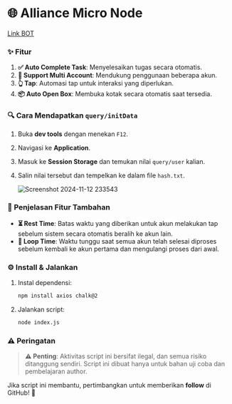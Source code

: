 
# 🌐 Alliance Micro Node

[Link BOT](https://t.me/AllianceMicroNodeBot/AMN?startapp=6667B3)

### ✨ Fitur
1. **✅ Auto Complete Task**: Menyelesaikan tugas secara otomatis.
2. **👥 Support Multi Account**: Mendukung penggunaan beberapa akun.
3. **👆 Tap**: Automasi tap untuk interaksi yang diperlukan.
4. **📦 Auto Open Box**: Membuka kotak secara otomatis saat tersedia.

### 🔍 Cara Mendapatkan `query/initData`
1. Buka **dev tools** dengan menekan `F12`.
2. Navigasi ke **Application**.
3. Masuk ke **Session Storage** dan temukan nilai `query/user` kalian.
4. Salin nilai tersebut dan tempelkan ke dalam file `hash.txt`.

   ![Screenshot 2024-11-12 233543](https://github.com/user-attachments/assets/d295a94b-c4bf-4609-9ecd-f6cff58b9b0d)


### 📌 Penjelasan Fitur Tambahan
- **⏳ Rest Time**: Batas waktu yang diberikan untuk akun melakukan tap sebelum sistem secara otomatis beralih ke akun lain.
- **🔄 Loop Time**: Waktu tunggu saat semua akun telah selesai diproses sebelum kembali ke akun pertama dan mengulangi proses dari awal.

### ⚙️ Install & Jalankan
1. Instal dependensi:
   ```bash
   npm install axios chalk@2
   ```
2. Jalankan script:
   ```bash
   node index.js
   ```

### ⚠️ Peringatan
> **⚠️ Penting**: Aktivitas script ini bersifat ilegal, dan semua risiko ditanggung sendiri. Script ini dibuat hanya untuk bahan uji coba dan pembelajaran author.

Jika script ini membantu, pertimbangkan untuk memberikan **follow** di GitHub! 🌟
